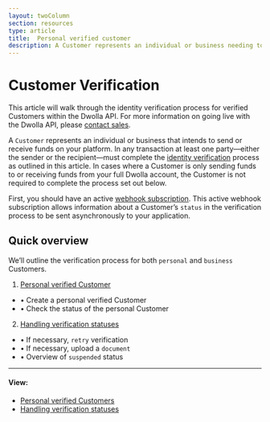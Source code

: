 ```yaml
---
layout: twoColumn
section: resources
type: article
title:  Personal verified customer
description: A Customer represents an individual or business needing to send or receive funds on your platform. In any transaction at least one part must complete the identity verification process.
---
```

# Customer Verification

This article will walk through the identity verification process for verified Customers within the Dwolla API. For more information on going live with the Dwolla API, please [contact sales](https://www.dwolla.com/contact).

A `Customer` represents an individual or business that intends to send or receive funds on your platform. In any transaction at least one party—either the sender or the recipient—must complete the [identity verification](https://www.dwolla.com/updates/guide-to-cip-customer-identification-program-dwolla-payments-api/) process as outlined in this article. In cases where a Customer is only sending funds to or receiving funds from your full Dwolla account, the Customer is not required to complete the process set out below.

First, you should have an active [webhook subscription](https://docsv2.dwolla.com/#webhook-subscriptions). This active webhook subscription allows information about a Customer’s `status` in the verification process to be sent asynchronously to your application.

## Quick overview

We’ll outline the verification process for both `personal` and `business` Customers.

1. [Personal verified Customer](/resources/personal-verified-customer/create-personal-verified-customers.html)
 * &#8226; Create a personal verified Customer
 * &#8226; Check the status of the personal Customer
2. [Handling verification statuses](/resources/personal-verified-customer/handling-verification-statuses-personal.html)
 * &#8226; If necessary, `retry` verification
 * &#8226; If necessary, upload a `document`
 * &#8226; Overview of `suspended` status

* * *

#### View:

* [Personal verified Customers](/resources/personal-verified-customer/create-personal-verified-customers.html)
* [Handling verification statuses](/resources/personal-verified-customer/handling-verification-statuses-personal.html)
